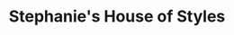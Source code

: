 ---
title: "Stephanie's House of Styles"
url: /crestview/stephanies-house-of-styles/
shop: Kosmetik
---